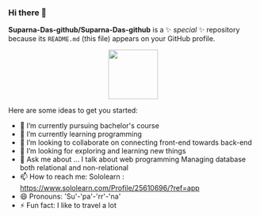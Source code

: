 ### Hi there 👋


**Suparna-Das-github/Suparna-Das-github** is a ✨ _special_ ✨ repository because its `README.md` (this file) appears on your GitHub profile.

<div id="header" align="center"> <img src="https://media.giphy.com/media/M9gbBd9nbDrOTu1Mqx/giphy.gif" width="100"/> </div>


Here are some ideas to get you started:

- 🔭 I’m currently pursuing bachelor's course
- 🌱 I’m currently learning programming 
- 👯 I’m looking to collaborate on connecting front-end towards back-end
- 🤔 I’m looking for exploring and learning new things
- 💬 Ask me about ...
     I talk about web programming 
     Managing database both relational and non-relational
- 📫 How to reach me: 
     Sololearn : https://www.sololearn.com/Profile/25610696/?ref=app
- 😄 Pronouns: 'Su'-'pa'-'rr'-'na'
- ⚡ Fun fact: I like to travel a lot

